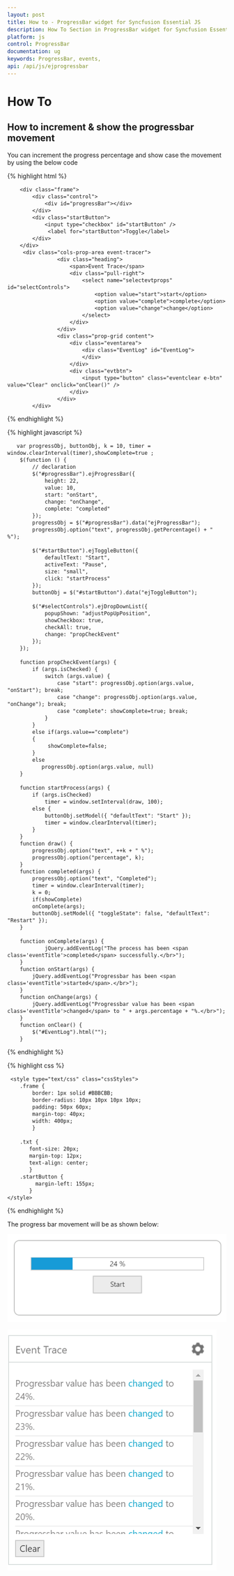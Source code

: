 ```yaml
---
layout: post
title: How to - ProgressBar widget for Syncfusion Essential JS
description: How To Section in ProgressBar widget for Syncfusion Essential JS
platform: js
control: ProgressBar
documentation: ug
keywords: ProgressBar, events, 
api: /api/js/ejprogressbar
---
```


# How To

## How to increment & show the progressbar movement

You can increment the progress percentage and show case the movement by using the below code

{% highlight html %}

        <div class="frame">
            <div class="control">
                <div id="progressBar"></div>
            </div>
            <div class="startButton">
                <input type="checkbox" id="startButton" />
                 <label for="startButton">Toggle</label>
            </div>
        </div>  
         <div class="cols-prop-area event-tracer">
                    <div class="heading">
                        <span>Event Trace</span>
                        <div class="pull-right">
                            <select name="selectevtprops" id="selectControls">
                                <option value="start">start</option>
                                <option value="complete">complete</option>
                                <option value="change">change</option>
                            </select>
                        </div>
                    </div>
					<div class="prop-grid content">
						<div class="eventarea">
							<div class="EventLog" id="EventLog">
							</div>
						</div>
						<div class="evtbtn">
							<input type="button" class="eventclear e-btn" value="Clear" onclick="onClear()" />
						</div>
					</div>    
            </div> 
     
{% endhighlight %}

{% highlight javascript %}

       var progressObj, buttonObj, k = 10, timer = window.clearInterval(timer),showComplete=true ;
        $(function () {
            // declaration
            $("#progressBar").ejProgressBar({
                height: 22,
                value: 10,
                start: "onStart",
                change: "onChange",
                complete: "completed"
            });
            progressObj = $("#progressBar").data("ejProgressBar");
            progressObj.option("text", progressObj.getPercentage() + " %");

            $("#startButton").ejToggleButton({
                defaultText: "Start",
                activeText: "Pause",
                size: "small",
                click: "startProcess"
            });
            buttonObj = $("#startButton").data("ejToggleButton");

            $("#selectControls").ejDropDownList({
                popupShown: "adjustPopUpPosition",
                showCheckbox: true,
                checkAll: true,
                change: "propCheckEvent"
            });
        });

        function propCheckEvent(args) {
            if (args.isChecked) {
                switch (args.value) {
                    case "start": progressObj.option(args.value, "onStart"); break;
                    case "change": progressObj.option(args.value, "onChange"); break;
                    case "complete": showComplete=true; break;
                }
            }
            else if(args.value=="complete") 
			{             
                 showComplete=false; 
            }
            else
			   progressObj.option(args.value, null)            
        }

        function startProcess(args) {
            if (args.isChecked) 
                timer = window.setInterval(draw, 100);
            else {
                buttonObj.setModel({ "defaultText": "Start" });
                timer = window.clearInterval(timer);
            }
        }
        function draw() {
            progressObj.option("text", ++k + " %");
            progressObj.option("percentage", k);
        }
        function completed(args) {
            progressObj.option("text", "Completed");
            timer = window.clearInterval(timer);
            k = 0;
            if(showComplete)
            onComplete(args);
            buttonObj.setModel({ "toggleState": false, "defaultText": "Restart" });
        }

        function onComplete(args) {
                jQuery.addEventLog("The process has been <span class='eventTitle'>completed</span> successfully.</br>");
        }
        function onStart(args) {
            jQuery.addEventLog("Progressbar has been <span class='eventTitle'>started</span>.</br>");
        }
        function onChange(args) {
            jQuery.addEventLog("Progressbar value has been <span class='eventTitle'>changed</span> to " + args.percentage + "%.</br>");
        }
        function onClear() {
            $("#EventLog").html("");
        }
    
 
{% endhighlight %}

{% highlight css %}

     <style type="text/css" class="cssStyles">
        .frame {
            border: 1px solid #BBBCBB;
            border-radius: 10px 10px 10px 10px;
            padding: 50px 60px;
            margin-top: 40px;
            width: 400px;
            }
       
        .txt {
           font-size: 20px;
           margin-top: 12px;
           text-align: center;
           }
        .startButton {
             margin-left: 155px;
           }
    </style>

{% endhighlight %}

The progress bar movement will be as shown below:

![](HowTo_images/HowTo_img1.jpeg)

![](HowTo_images/HowTo_img2.jpeg)